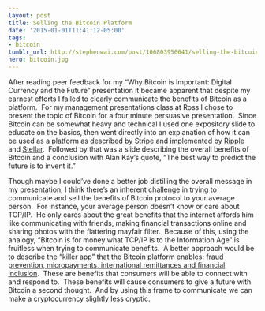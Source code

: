 ```yaml
---
layout: post
title: Selling the Bitcoin Platform
date: '2015-01-01T11:41:12-05:00'
tags:
- bitcoin
tumblr_url: http://stephenwai.com/post/106803956641/selling-the-bitcoin-platform
hero: bitcoin.jpg
---
```

After reading peer feedback for my “Why Bitcoin is Important: Digital Currency and the Future” presentation it became apparent that despite my earnest efforts I failed to clearly communicate the benefits of Bitcoin as a platform.  For my management presentations class at Ross I chose to present the topic of Bitcoin for a four minute persuasive presentation.  Since Bitcoin can be somewhat heavy and technical I used one expository slide to educate on the basics, then went directly into an explanation of how it can be used as a platform as [described by Stripe](2015-01-01-selling-the-bitcoin-platform.md) and implemented by [Ripple](https://ripple.com/knowledge-center/understanding-ripple/) and [Stellar](https://www.stellar.org/learn/).  Followed by that was a slide describing the overall benefits of Bitcoin and a conclusion with Alan Kay’s quote, “The best way to predict the future is to invent it.”

Though maybe I could’ve done a better job distilling the overall message in my presentation, I think there’s an inherent challenge in trying to communicate and sell the benefits of Bitcoin protocol to your average person.  For instance, your average person doesn’t know or care about TCP/IP.  He only cares about the great benefits that the internet affords him like communicating with friends, making financial transactions online and sharing photos with the flattering mayfair filter.  Because of this, using the analogy, “Bitcoin is for money what TCP/IP is to the Information Age” is fruitless when trying to communicate benefits.  A better approach would be to describe the “killer app” that the Bitcoin platform enables: [fraud prevention, micropayments, international remittances and financial inclusion](http://dealbook.nytimes.com/2014/01/21/why-bitcoin-matters/).  These are benefits that consumers will be able to connect with and respond to.  These benefits will cause consumers to give a future with Bitcoin a second thought.  And by using this frame to communicate we can make a cryptocurrency slightly less cryptic.

